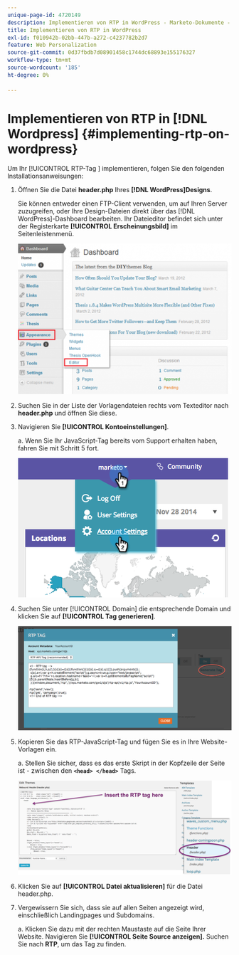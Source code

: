 ```yaml
---
unique-page-id: 4720149
description: Implementieren von RTP in WordPress - Marketo-Dokumente - Produktdokumentation
title: Implementieren von RTP in WordPress
exl-id: f010942b-02bb-447b-a272-c4237782b2d7
feature: Web Personalization
source-git-commit: 0d37fbdb7d08901458c1744dc68893e155176327
workflow-type: tm+mt
source-wordcount: '185'
ht-degree: 0%

---
```


# Implementieren von RTP in [!DNL Wordpress] {#implementing-rtp-on-wordpress}

Um Ihr [!UICONTROL RTP-Tag &#x200B;] implementieren, folgen Sie den folgenden Installationsanweisungen:

1. Öffnen Sie die Datei **header.php** Ihres **[!DNL WordPress]Designs**.

   Sie können entweder einen FTP-Client verwenden, um auf Ihren Server zuzugreifen, oder Ihre Design-Dateien direkt über das [!DNL WordPress]-Dashboard bearbeiten. Ihr Dateieditor befindet sich unter der Registerkarte **[!UICONTROL Erscheinungsbild]** im Seitenleistenmenü.

   ![](assets/image2014-11-30-15-3a35-3a30.png)

1. Suchen Sie in der Liste der Vorlagendateien rechts vom Texteditor nach **header.php** und öffnen Sie diese.

1. Navigieren Sie **[!UICONTROL Kontoeinstellungen]**.

   a. Wenn Sie Ihr JavaScript-Tag bereits vom Support erhalten haben, fahren Sie mit Schritt 5 fort.

   ![](assets/image2014-11-30-15-3a19-3a21-1.png)

1. Suchen Sie unter [!UICONTROL Domain] die entsprechende Domain und klicken Sie auf **[!UICONTROL Tag generieren]**.

   ![](assets/image2014-11-30-15-3a20-3a17-1.png)

1. Kopieren Sie das RTP-JavaScript-Tag und fügen Sie es in Ihre Website-Vorlagen ein.

   a. Stellen Sie sicher, dass es das erste Skript in der Kopfzeile der Seite ist - zwischen den **`<head> </head>`** Tags.

   ![](assets/image2014-11-30-15-3a36-3a31.png)

1. Klicken Sie auf **[!UICONTROL Datei aktualisieren]** für die Datei header.php.

1. Vergewissern Sie sich, dass sie auf allen Seiten angezeigt wird, einschließlich Landingpages und Subdomains.

   a. Klicken Sie dazu mit der rechten Maustaste auf die Seite Ihrer Website. Navigieren Sie **[!UICONTROL Seite Source anzeigen].** Suchen Sie nach **RTP**, um das Tag zu finden.
